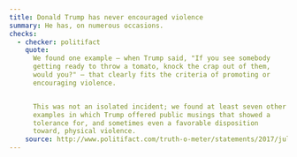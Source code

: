 ```yaml
---
title: Donald Trump has never encouraged violence
summary: He has, on numerous occasions.
checks:
  - checker: politifact
    quote:
      We found one example — when Trump said, "If you see somebody
      getting ready to throw a tomato, knock the crap out of them,
      would you?" — that clearly fits the criteria of promoting or
      encouraging violence.


      This was not an isolated incident; we found at least seven other
      examples in which Trump offered public musings that showed a
      tolerance for, and sometimes even a favorable disposition
      toward, physical violence.
    source: http://www.politifact.com/truth-o-meter/statements/2017/jul/05/sarah-huckabee-sanders/has-donald-trump-never-promoted-or-encouraged-viol/
---
```

